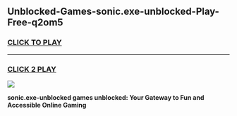 
## Unblocked-Games-sonic.exe-unblocked-Play-Free-q2om5
<h3>
<a href="https://premium76.site?title=sonic.exe-unblocked&ref=10A">CLICK TO PLAY</a></h3>
<hr>

<h3>
<a href="https://premium76.site?title=sonic.exe-unblocked&ref=10A">CLICK 2 PLAY</a>
  
</h3>

<a href="https://premium76.site?title=sonic.exe-unblocked&ref=10A"><img src="https://clearcache.store/games.png"></a>


**sonic.exe-unblocked games unblocked: Your Gateway to Fun and Accessible Online Gaming**
